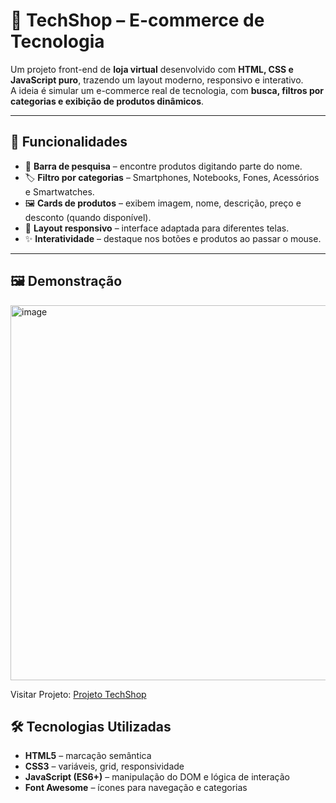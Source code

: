 # 🛒 TechShop – E-commerce de Tecnologia

Um projeto front-end de **loja virtual** desenvolvido com **HTML, CSS e JavaScript puro**, trazendo um layout moderno, responsivo e interativo.  
A ideia é simular um e-commerce real de tecnologia, com **busca, filtros por categorias e exibição de produtos dinâmicos**.

---

## 🚀 Funcionalidades

- 🔎 **Barra de pesquisa** – encontre produtos digitando parte do nome.  
- 🏷️ **Filtro por categorias** – Smartphones, Notebooks, Fones, Acessórios e Smartwatches.  
- 🖼️ **Cards de produtos** – exibem imagem, nome, descrição, preço e desconto (quando disponível).  
- 🎨 **Layout responsivo** – interface adaptada para diferentes telas.  
- ✨ **Interatividade** – destaque nos botões e produtos ao passar o mouse.

---

## 🖼️ Demonstração

<img width="1080" height="600" alt="image" src="https://github.com/user-attachments/assets/d576b303-16d0-438c-884f-4cee29174964" />


Visitar Projeto: [Projeto TechShop](https://1faeell.github.io./ecommerce-techstore/)


## 🛠️ Tecnologias Utilizadas

- **HTML5** – marcação semântica
- **CSS3** – variáveis, grid, responsividade
- **JavaScript (ES6+)** – manipulação do DOM e lógica de interação
- **Font Awesome** – ícones para navegação e categorias
